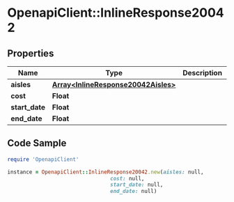 # OpenapiClient::InlineResponse20042

## Properties

Name | Type | Description | Notes
------------ | ------------- | ------------- | -------------
**aisles** | [**Array&lt;InlineResponse20042Aisles&gt;**](InlineResponse20042Aisles.md) |  | 
**cost** | **Float** |  | 
**start_date** | **Float** |  | 
**end_date** | **Float** |  | 

## Code Sample

```ruby
require 'OpenapiClient'

instance = OpenapiClient::InlineResponse20042.new(aisles: null,
                                 cost: null,
                                 start_date: null,
                                 end_date: null)
```


